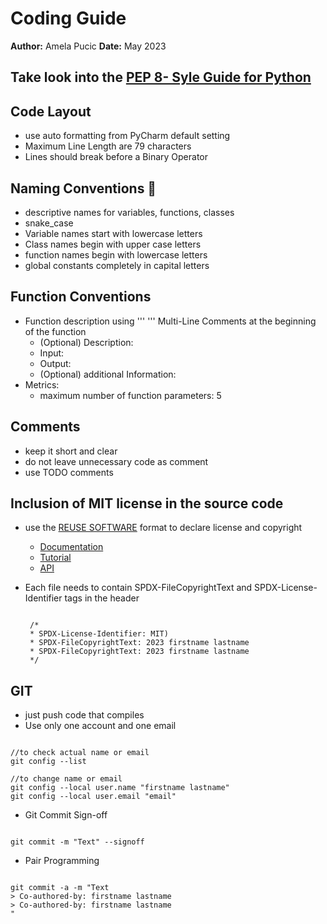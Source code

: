 # Coding Guide
**Author:** Amela Pucic
**Date:** May 2023

## Take look into the [PEP 8- Syle Guide for Python](https://peps.python.org/pep-0008/)
## Code Layout
- use auto formatting from PyCharm default setting
- Maximum Line Length are 79 characters
- Lines should break before a Binary Operator


## Naming Conventions 🐍
- descriptive names for variables, functions, classes
- snake_case
- Variable names start with lowercase letters
- Class names begin with upper case letters
- function names begin with lowercase letters
- global constants completely in capital letters

## Function Conventions
- Function description using ''' ''' Multi-Line Comments at the beginning of the function
  - (Optional) Description: 
  - Input: 
  - Output:
  - (Optional) additional Information:
- Metrics:
  - maximum number of function parameters: 5

## Comments
- keep it short and clear
- do not leave unnecessary code as comment
- use TODO comments

## Inclusion of MIT license in the source code
- use the [REUSE SOFTWARE](https://reuse.software/) format to declare license and copyright
  - [Documentation](https://reuse.readthedocs.io/en/latest/)
  - [Tutorial](https://reuse.software/tutorial/)
  - [API](https://api.reuse.software/info/git.fsfe.org/reuse/api)
- Each file needs to contain SPDX-FileCopyrightText and SPDX-License-Identifier tags in the header

   <pre><code>
   /*
   * SPDX-License-Identifier: MIT)
   * SPDX-FileCopyrightText: 2023 firstname lastname <email>
   * SPDX-FileCopyrightText: 2023 firstname lastname <email>
   */ </code></pre>


## GIT
- just push code that compiles
- Use only one account and one email
<pre><code>
//to check actual name or email
git config --list

//to change name or email
git config --local user.name "firstname lastname"
git config --local user.email "email"
</code></pre>
- Git Commit Sign-off
<pre><code>
git commit -m "Text" --signoff
</code></pre>
- Pair Programming
<pre><code>
git commit -a -m "Text
> Co-authored-by: firstname lastname <email>
> Co-authored-by: firstname lastname <email>
"
</code></pre>
